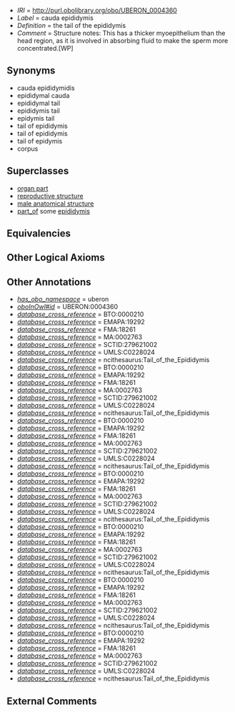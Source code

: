  * *IRI* = http://purl.obolibrary.org/obo/UBERON_0004360
 * *Label* = cauda epididymis
 * *Definition* = the tail of the epididymis
 * *Comment* = Structure notes: This has a thicker myoepithelium than the head region, as it is involved in absorbing fluid to make the sperm more concentrated.[WP]

## Synonyms

 * cauda epididymidis
 * epididymal cauda
 * epididymal tail
 * epididymis tail
 * epidymis tail
 * tail of epididymis
 * tail of epididymis 
 * tail of epidymis 
 * corpus

## Superclasses

 * [organ part](../../UBERON/64/UBERON_0000064.md)
 * [reproductive structure](../../UBERON/56/UBERON_0005156.md)
 * [male anatomical structure](../../UBERON/03/UBERON_0014403.md)
 * [part_of](../../BFO/50/BFO_0000050.md) some [epididymis](../../UBERON/01/UBERON_0001301.md)

## Equivalencies


## Other Logical Axioms


## Other Annotations

 * *[has_obo_namespace](../../ce/oboInOwl#hasOBONamespace.md)* = uberon
 * *[oboInOwl#id](../../id/oboInOwl#id.md)* = UBERON:0004360
 * *[database_cross_reference](../../ef/oboInOwl#hasDbXref.md)* = BTO:0000210
 * *[database_cross_reference](../../ef/oboInOwl#hasDbXref.md)* = EMAPA:19292
 * *[database_cross_reference](../../ef/oboInOwl#hasDbXref.md)* = FMA:18261
 * *[database_cross_reference](../../ef/oboInOwl#hasDbXref.md)* = MA:0002763
 * *[database_cross_reference](../../ef/oboInOwl#hasDbXref.md)* = SCTID:279621002
 * *[database_cross_reference](../../ef/oboInOwl#hasDbXref.md)* = UMLS:C0228024
 * *[database_cross_reference](../../ef/oboInOwl#hasDbXref.md)* = ncithesaurus:Tail_of_the_Epididymis
 * *[database_cross_reference](../../ef/oboInOwl#hasDbXref.md)* = BTO:0000210
 * *[database_cross_reference](../../ef/oboInOwl#hasDbXref.md)* = EMAPA:19292
 * *[database_cross_reference](../../ef/oboInOwl#hasDbXref.md)* = FMA:18261
 * *[database_cross_reference](../../ef/oboInOwl#hasDbXref.md)* = MA:0002763
 * *[database_cross_reference](../../ef/oboInOwl#hasDbXref.md)* = SCTID:279621002
 * *[database_cross_reference](../../ef/oboInOwl#hasDbXref.md)* = UMLS:C0228024
 * *[database_cross_reference](../../ef/oboInOwl#hasDbXref.md)* = ncithesaurus:Tail_of_the_Epididymis
 * *[database_cross_reference](../../ef/oboInOwl#hasDbXref.md)* = BTO:0000210
 * *[database_cross_reference](../../ef/oboInOwl#hasDbXref.md)* = EMAPA:19292
 * *[database_cross_reference](../../ef/oboInOwl#hasDbXref.md)* = FMA:18261
 * *[database_cross_reference](../../ef/oboInOwl#hasDbXref.md)* = MA:0002763
 * *[database_cross_reference](../../ef/oboInOwl#hasDbXref.md)* = SCTID:279621002
 * *[database_cross_reference](../../ef/oboInOwl#hasDbXref.md)* = UMLS:C0228024
 * *[database_cross_reference](../../ef/oboInOwl#hasDbXref.md)* = ncithesaurus:Tail_of_the_Epididymis
 * *[database_cross_reference](../../ef/oboInOwl#hasDbXref.md)* = BTO:0000210
 * *[database_cross_reference](../../ef/oboInOwl#hasDbXref.md)* = EMAPA:19292
 * *[database_cross_reference](../../ef/oboInOwl#hasDbXref.md)* = FMA:18261
 * *[database_cross_reference](../../ef/oboInOwl#hasDbXref.md)* = MA:0002763
 * *[database_cross_reference](../../ef/oboInOwl#hasDbXref.md)* = SCTID:279621002
 * *[database_cross_reference](../../ef/oboInOwl#hasDbXref.md)* = UMLS:C0228024
 * *[database_cross_reference](../../ef/oboInOwl#hasDbXref.md)* = ncithesaurus:Tail_of_the_Epididymis
 * *[database_cross_reference](../../ef/oboInOwl#hasDbXref.md)* = BTO:0000210
 * *[database_cross_reference](../../ef/oboInOwl#hasDbXref.md)* = EMAPA:19292
 * *[database_cross_reference](../../ef/oboInOwl#hasDbXref.md)* = FMA:18261
 * *[database_cross_reference](../../ef/oboInOwl#hasDbXref.md)* = MA:0002763
 * *[database_cross_reference](../../ef/oboInOwl#hasDbXref.md)* = SCTID:279621002
 * *[database_cross_reference](../../ef/oboInOwl#hasDbXref.md)* = UMLS:C0228024
 * *[database_cross_reference](../../ef/oboInOwl#hasDbXref.md)* = ncithesaurus:Tail_of_the_Epididymis
 * *[database_cross_reference](../../ef/oboInOwl#hasDbXref.md)* = BTO:0000210
 * *[database_cross_reference](../../ef/oboInOwl#hasDbXref.md)* = EMAPA:19292
 * *[database_cross_reference](../../ef/oboInOwl#hasDbXref.md)* = FMA:18261
 * *[database_cross_reference](../../ef/oboInOwl#hasDbXref.md)* = MA:0002763
 * *[database_cross_reference](../../ef/oboInOwl#hasDbXref.md)* = SCTID:279621002
 * *[database_cross_reference](../../ef/oboInOwl#hasDbXref.md)* = UMLS:C0228024
 * *[database_cross_reference](../../ef/oboInOwl#hasDbXref.md)* = ncithesaurus:Tail_of_the_Epididymis
 * *[database_cross_reference](../../ef/oboInOwl#hasDbXref.md)* = BTO:0000210
 * *[database_cross_reference](../../ef/oboInOwl#hasDbXref.md)* = EMAPA:19292
 * *[database_cross_reference](../../ef/oboInOwl#hasDbXref.md)* = FMA:18261
 * *[database_cross_reference](../../ef/oboInOwl#hasDbXref.md)* = MA:0002763
 * *[database_cross_reference](../../ef/oboInOwl#hasDbXref.md)* = SCTID:279621002
 * *[database_cross_reference](../../ef/oboInOwl#hasDbXref.md)* = UMLS:C0228024
 * *[database_cross_reference](../../ef/oboInOwl#hasDbXref.md)* = ncithesaurus:Tail_of_the_Epididymis

## External Comments

